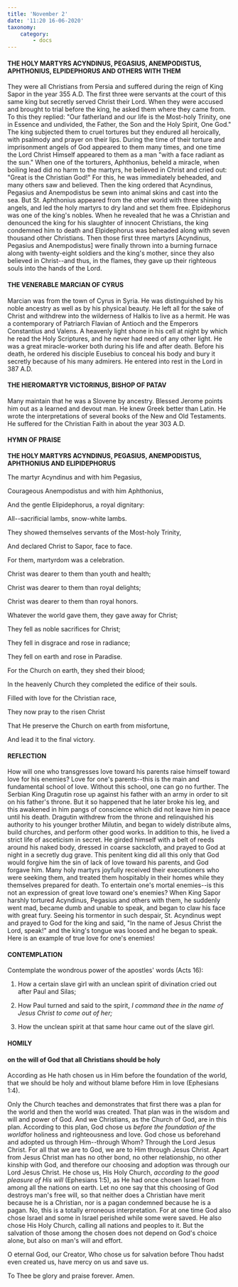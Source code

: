 ```yaml
---
title: 'November 2'
date: '11:20 16-06-2020'
taxonomy:
    category:
        - docs
---
```


#### THE HOLY MARTYRS ACYNDINUS, PEGASIUS, ANEMPODISTUS, APHTHONIUS, ELPIDEPHORUS AND OTHERS WITH THEM

They were all Christians from Persia and suffered during the reign of King Sapor in the year 355 A.D. The first three were servants at the court of this same king but secretly served Christ their Lord. When they were accused and brought to trial before the king, he asked them where they came from. To this they replied: "Our fatherland and our life is the Most-holy Trinity, one in Essence and undivided, the Father, the Son and the Holy Spirit, One God." The king subjected them to cruel tortures but they endured all heroically, with psalmody and prayer on their lips. During the time of their torture and imprisonment angels of God appeared to them many times, and one time the Lord Christ Himself appeared to them as a man "with a face radiant as the sun." When one of the torturers, Aphthonius, beheld a miracle, when boiling lead did no harm to the martyrs, he believed in Christ and cried out: "Great is the Christian God!" For this, he was immediately beheaded, and many others saw and believed. Then the king ordered that Acyndinus, Pegasius and Anempodistus be sewn into animal skins and cast into the sea. But St. Aphthonius appeared from the other world with three shining angels, and led the holy martyrs to dry land and set them free. Elpidephorus was one of the king's nobles. When he revealed that he was a Christian and denounced the king for his slaughter of innocent Christians, the king condemned him to death and Elpidephorus was beheaded along with seven thousand other Christians. Then those first three martyrs [Acyndinus, Pegasius and Anempodistus] were finally thrown into a burning furnace along with twenty-eight soldiers and the king's mother, since they also believed in Christ--and thus, in the flames, they gave up their righteous souls into the hands of the Lord.

#### THE VENERABLE MARCIAN OF CYRUS

Marcian was from the town of Cyrus in Syria. He was distinguished by his noble ancestry as well as by his physical beauty. He left all for the sake of Christ and withdrew into the wilderness of Halkis to live as a hermit. He was a contemporary of Patriarch Flavian of Antioch and the Emperors Constantius and Valens. A heavenly light shone in his cell at night by which he read the Holy Scriptures, and he never had need of any other light. He was a great miracle-worker both during his life and after death. Before his death, he ordered his disciple Eusebius to conceal his body and bury it secretly because of his many admirers. He entered into rest in the Lord in 387 A.D. 

#### THE HIEROMARTYR VICTORINUS, BISHOP OF PATAV

Many maintain that he was a Slovene by ancestry. Blessed Jerome points him out as a learned and devout man. He knew Greek better than Latin. He wrote the interpretations of several books of the New and Old Testaments. He suffered for the Christian Faith in about the year 303 A.D.



#### HYMN OF PRAISE

**THE HOLY MARTYRS ACYNDINUS, PEGASIUS, 
ANEMPODISTUS, APHTHONIUS AND ELIPIDEPHORUS**

The martyr Acyndinus and with him Pegasius,

Courageous Anempodistus and with him Aphthonius,

And the gentle Elipidephorus, a royal dignitary:

All--sacrificial lambs, snow-white lambs.

They showed themselves servants of the Most-holy Trinity, 

And declared Christ to Sapor, face to face.

For them, martyrdom was a celebration.

Christ was dearer to them than youth and health;

Christ was dearer to them than royal delights;

Christ was dearer to them than royal honors.

Whatever the world gave them, they gave away for Christ;

They fell as noble sacrifices for Christ;

They fell in disgrace and rose in radiance;

They fell on earth and rose in Paradise.

For the Church on earth, they shed their blood;

In the heavenly Church they completed the edifice of their souls.

Filled with love for the Christian race, 

They now pray to the risen Christ

That He preserve the Church on earth from misfortune,

And lead it to the final victory.


#### REFLECTION

How will one who transgresses love toward his parents raise himself toward love for his enemies? Love for one's parents--this is the main and fundamental school of love. Without this school, one can go no further. The Serbian King Dragutin rose up against his father with an army in order to sit on his father's throne. But it so happened that he later broke his leg, and this awakened in him pangs of conscience which did not leave him in peace until his death. Dragutin withdrew from the throne and relinquished his authority to his younger brother Milutin, and began to widely distribute alms, build churches, and perform other good works. In addition to this, he lived a strict life of asceticism in secret. He girded himself with a belt of reeds around his naked body, dressed in coarse sackcloth, and prayed to God at night in a secretly dug grave. This penitent king did all this only that God would forgive him the sin of lack of love toward his parents, and God forgave him. Many holy martyrs joyfully received their executioners who were seeking them, and treated them hospitably in their homes while they themselves prepared for death. To entertain one's mortal enemies--is this not an expression of great love toward one's enemies? When King Sapor harshly tortured Acyndinus, Pegasius and others with them, he suddenly went mad, became dumb and unable to speak, and began to claw his face with great fury. Seeing his tormentor in such despair, St. Acyndinus wept and prayed to God for the king and said, "In the name of Jesus Christ the Lord, speak!" and the king's tongue was loosed and he began to speak. Here is an example of true love for one's enemies!



#### CONTEMPLATION

Contemplate the wondrous power of the apostles' words (Acts 16):

1.  How a certain slave girl with an unclean spirit of divination cried out after Paul and Silas;

1.  How Paul turned and said to the spirit, *I command thee in the name of Jesus Christ to come out of her;*

1.  How the unclean spirit at that same hour came out of the slave girl.



#### HOMILY

#### on the will of God that all Christians should be holy

According as He hath chosen us in Him before the foundation of the world, that we should be holy and without blame before Him in love (Ephesians 1:4).

Only the Church teaches and demonstrates that first there was a plan for the world and then the world was created. That plan was in the wisdom and will and power of God. And we Christians, as the Church of God, are in this plan. According to this plan, God chose us *before the foundation of the world*for holiness and righteousness and love. God chose us beforehand and adopted us through Him--through Whom? Through the Lord Jesus Christ. For all that we are to God, we are to Him through Jesus Christ. Apart from Jesus Christ man has no other bond, no other relationship, no other kinship with God, and therefore our choosing and adoption was through our Lord Jesus Christ. He chose us, His Holy Church, *according to the good pleasure of His will* (Ephesians 1:5), as He had once chosen Israel from among all the nations on earth. Let no one say that this choosing of God destroys man's free will, so that neither does a Christian have merit because he is a Christian, nor is a pagan condemned because he is a pagan. No, this is a totally erroneous interpretation. For at one time God also chose Israel and some in Israel perished while some were saved. He also chose His Holy Church, calling all nations and peoples to it. But the salvation of those among the chosen does not depend on God's choice alone, but also on man's will and effort.

O eternal God, our Creator, Who chose us for salvation before Thou hadst even created us, have mercy on us and save us.

To Thee be glory and praise forever. Amen.
